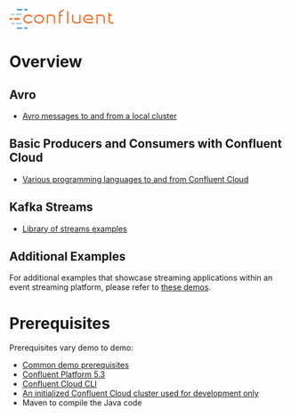 ![image](../images/confluent-logo-300-2.png)

# Overview

## Avro

* [Avro messages to and from a local cluster](avro/README.md)

## Basic Producers and Consumers with Confluent Cloud

* [Various programming languages to and from Confluent Cloud](cloud/README.md)

## Kafka Streams

* [Library of streams examples](https://github.com/confluentinc/kafka-streams-examples)

## Additional Examples

For additional examples that showcase streaming applications within an event streaming platform, please refer to [these demos](https://github.com/confluentinc/examples).

# Prerequisites

Prerequisites vary demo to demo:

* [Common demo prerequisites](https://github.com/confluentinc/examples#prerequisites)
* [Confluent Platform 5.3](https://www.confluent.io/download/?utm_source=github&utm_medium=demo&utm_campaign=ch.examples_type.community_content.clients-top)
* [Confluent Cloud CLI](https://docs.confluent.io/current/quickstart/cloud-quickstart/index.html#step-2-install-the-ccloud-cli?utm_source=github&utm_medium=demo&utm_campaign=ch.examples_type.community_content.clients-top)
* [An initialized Confluent Cloud cluster used for development only](https://confluent.cloud?utm_source=github&utm_medium=demo&utm_campaign=ch.examples_type.community_content.clients-top)
* Maven to compile the Java code
